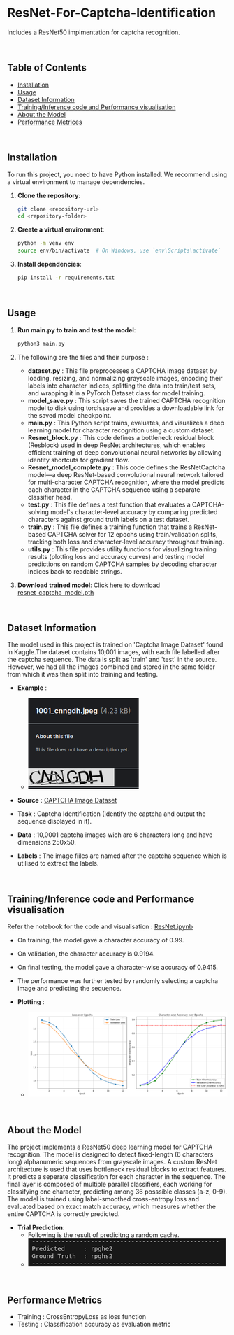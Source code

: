 # ResNet-For-Captcha-Identification
Includes a ResNet50 implmentation for captcha recognition.

<br>

## Table of Contents

- [Installation](#installation)
- [Usage](#usage)
- [Dataset Information](#dataset-information)
- [Training/Inference code and Performance visualisation](#traininginference-code-and-performance-visualisation)
- [About the Model](#about-the-model)
- [Performance Metrices](#performance-metrics)

<br>

## Installation

To run this project, you need to have Python installed. We recommend using a virtual environment to manage dependencies.

1. **Clone the repository**:
    ```sh
    git clone <repository-url>
    cd <repository-folder>
    ```

2. **Create a virtual environment**:
    ```sh
    python -m venv env
    source env/bin/activate  # On Windows, use `env\Scripts\activate`
    ```

3. **Install dependencies**:
    ```sh
    pip install -r requirements.txt
    ```

<br>

## Usage

1.  **Run main.py to train and test the model**:
    ```sh
    python3 main.py
    ```
2. The following are the files and their purpose :
   
    - **dataset.py** : This file preprocesses a CAPTCHA image dataset by loading, resizing, and normalizing grayscale images, encoding their labels into character indices, splitting the data into train/test sets, and wrapping it in a PyTorch Dataset class for model training.
    - **model_save.py** : This script saves the trained CAPTCHA recognition model to disk using torch.save and provides a downloadable link for the saved model checkpoint.
    - **main.py** : This Python script trains, evaluates, and visualizes a deep learning model for character recognition using a custom dataset.
    - **Resnet_block.py** : This code defines a bottleneck residual block (Resblock) used in deep ResNet architectures, which enables efficient training of deep convolutional neural networks by allowing identity shortcuts for gradient flow.
    - **Resnet_model_complete.py** : This code defines the ResNetCaptcha model—a deep ResNet-based convolutional neural network tailored for multi-character CAPTCHA recognition, where the model predicts each character in the CAPTCHA sequence using a separate classifier head.
    - **test.py** : This file defines a test function that evaluates a CAPTCHA-solving model's character-level accuracy by comparing predicted characters against ground truth labels on a test dataset.
    - **train.py** : This file defines a training function that trains a ResNet-based CAPTCHA solver for 12 epochs using train/validation splits, tracking both loss and character-level accuracy throughout training.
    - **utils.py** : This file provides utility functions for visualizing training results (plotting loss and accuracy curves) and testing model predictions on random CAPTCHA samples by decoding character indices back to readable strings.
      
4. **Download trained model**:
    [Click here to download resnet_captcha_model.pth](https://www.kaggle.com/models/souri008/resnet50-captcha-identification)


<br>

## Dataset Information
The model used in this project is trained on 'Captcha Image Dataset' found in Kaggle.The dataset contains 10,001 images, with each file labelled after the captcha sequence. The data is split as 'train' and 'test' in the source. However, we had all the images combined and stored in the same folder from which it was then split into training and testing.

- **Example** :
    - ![Input](images/data.png)

- **Source** : [CAPTCHA Image Dataset](https://www.kaggle.com/datasets/johnbergmann/captcha-image-dataset/data)
- **Task** : Captcha Identification (Identify the captcha and output the sequence displayed in it).
- **Data** : 10,0001 captcha images wich are 6 characters long and have dimensions 250x50.
- **Labels** : The image fiiles are named after the captcha sequence which is utilised to extract the labels.

<br>

## Training/Inference code and Performance visualisation

Refer the notebook for the code and visualisation : [ResNet.ipynb](ResNet.ipynb)

- On training, the model gave a character accuracy of 0.99.
- On validation, the character accuracy is 0.9194.
- On final testing, the model gave a character-wise accuracy of 0.9415.

- The performance was further tested by randomly selecting a captcha image and predicting the sequence.

- **Plotting** :
    - ![Input](images/plot.png)

<br>

## About the Model
The project implements a ResNet50 deep learning model for CAPTCHA recognition. The model is designed to detect fixed-length (6 characters long) alphanumeric sequences from grayscale images. A custom ResNet architecture is used that uses bottleneck residual blocks to extract features. It predicts a seperate classification for each character in the sequence. The final layer is composed of multiple parallel classifiers, each working for classifying one character, predicting among 36 posssible classes (a-z, 0-9). The model is trained using label-smoothed cross-entropy loss and evaluated based on exact match accuracy, which measures whether the entire CAPTCHA is correctly predicted.

- **Trial Prediction**:
  - Following is the result of predicitng a random cache.
  - ![Input](images/predict.png)


<br>

## Performance Metrics
- Training : CrossEntropyLoss as loss function
- Testing  : Classification accuracy as evaluation metric
